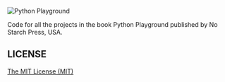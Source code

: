 ![Python Playground](cover.png)

Code for all the projects in the book Python Playground published by
No Starch Press, USA.

## LICENSE
[The MIT License (MIT)](LICENSE)




